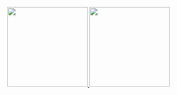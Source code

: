 <p align="center">
<a href="https://github.com/Dron404)h">
<img height="180em" src="https://github-readme-stats-eight-theta.vercel.app/api?username=AmdreiMash&show_icons=true&theme=algolia&include_all_commits=true&count_private=true"/>
<img height="180em" src="https://github-readme-stats-eight-theta.vercel.app/api/top-langs/?username=Dron404&layout=compact&langs_count=8&theme=algolia"/>
</a>
</p>


<!--
**Dron404/Dron404** is a ✨ _special_ ✨ repository because its `README.md` (this file) appears on your GitHub profile.

Here are some ideas to get you started:

- 🔭 I’m currently working on ...
- 🌱 I’m currently learning ...
- 👯 I’m looking to collaborate on ...
- 🤔 I’m looking for help with ...
- 💬 Ask me about ...
- 📫 How to reach me: ...
- 😄 Pronouns: ...
- ⚡ Fun fact: ...
-->
